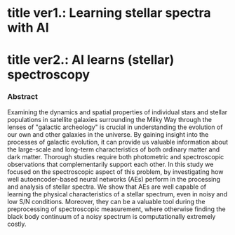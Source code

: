 # title ver1.: Learning stellar spectra with AI
# title ver2.: AI learns (stellar) spectroscopy
### Abstract
Examining the dynamics and spatial properties of individual stars and stellar populations in satellite galaxies surrounding the Milky Way through the lenses of "galactic archeology" is crucial in understanding the evolution of our own and other galaxies in the universe. By gaining insight into the processes of galactic evolution, it can provide us valuable information about the large-scale and long-term characteristics of both ordinary matter and dark matter. Thorough studies require both photometric and spectroscopic observations that complementarily support each other. In this study we focused on the spectroscopic aspect of this problem, by investigating how well autoencoder-based neural networks (AEs) perform in the processing and analysis of stellar spectra. We show that AEs are well capable of learning the physical characteristics of a stellar spectrum, even in noisy and low S/N conditions. Moreover, they can be a valuable tool during the preprocessing of spectroscopic measurement, where otherwise finding the black body continuum of a noisy spectrum is computationally extremely costly.
